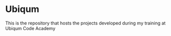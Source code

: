 # Ubiqum
This is the repository that hosts the projects developed during my training at Ubiqum Code Academy
